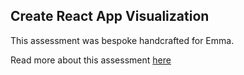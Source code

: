 ## Create React App Visualization

This assessment was bespoke handcrafted for Emma.

Read more about this assessment [here](https://react.eogresources.com)
